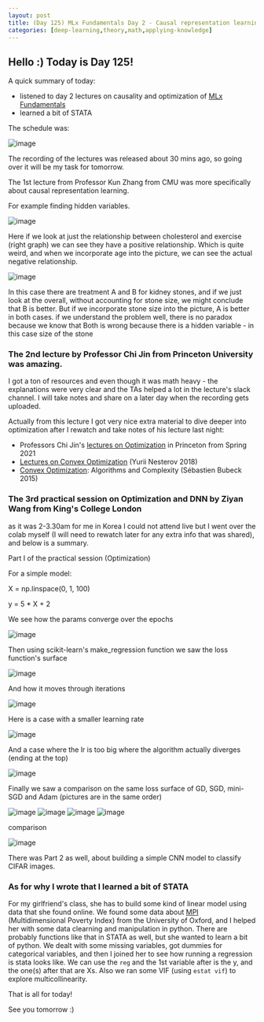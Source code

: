 ```yaml
---
layout: post
title: (Day 125) MLx Fundamentals Day 2 - Causal representation learning, optimization
categories: [deep-learning,theory,math,applying-knowledge]
---
```


## Hello :) Today is Day 125!
A quick summary of today:
* listened to day 2 lectures on causality and optimization of [MLx Fundamentals](https://www.oxfordml.school/fundamentals)
* learned a bit of STATA

The schedule was:

![image](https://github.com/user-attachments/assets/b07bed01-f554-4c68-b586-c0b3303e0141)

The recording of the lectures was released about 30 mins ago, so going over it will be my task for tomorrow. 

The 1st lecture from Professor Kun Zhang from CMU was more specifically about causal representation learning. 

For example finding hidden variables. 

![image](https://github.com/user-attachments/assets/76c8d6ac-dcbf-4a14-a6e2-44bc0ef2b7ae)

Here if we look at just the relationship between cholesterol and exercise (right graph) we can see they have a positive relationship. Which is quite weird, and when we incorporate age into the picture, we can see the actual negative relationship. 

![image](https://github.com/user-attachments/assets/c3c40736-7cca-4c40-9e60-8f4af204c323)

In this case there are treatment A and B for kidney stones, and if we just look at the overall, without accounting for stone size, we might conclude that B is better. But if we incorporate stone size into the picture, A is better in both cases. if we understand the problem well, there is no paradox because we know that Both is wrong because there is a hidden variable - in this case size of the stone

### The 2nd lecture by Professor Chi Jin from Princeton University was amazing. 

I got a ton of resources and even though it was math heavy - the explanations were very clear and the TAs helped a lot in the lecture's slack channel. I will take notes and share on a later day when the recording gets uploaded.

Actually from this lecture I got very nice extra material to dive deeper into optimization after I rewatch and take notes of his lecture last night:

* Professors Chi Jin's [lectures on Optimization](https://sites.google.com/view/cjin/teaching/ece539cos512-2021-ver?authuser=0) in Princeton from Spring 2021
* [Lectures on Convex Optimization](https://shuyuej.com/books/Lectures%20on%20Convex%20Optimization.pdf) (Yurii Nesterov 2018)
* [Convex Optimization](https://arxiv.org/pdf/1405.4980): Algorithms and Complexity (Sébastien Bubeck 2015)

### The 3rd practical session on Optimization and DNN by Ziyan Wang from King's College London

as it was 2-3.30am for me in Korea I could not attend live but I went over the colab myself (I will need to rewatch later for any extra info that was shared), and below is a summary.

Part I of the practical session (Optimization)

For a simple model:

X = np.linspace(0, 1, 100)

y = 5 * X + 2

We see how the params converge over the epochs

![image](https://github.com/user-attachments/assets/0ada61b6-104d-4005-974d-f8e8d17d3249)

Then using scikit-learn's make_regression function we saw the loss function's surface

![image](https://github.com/user-attachments/assets/aea00ee7-9763-4cb4-ab38-17718cff8bb8)

And how it moves through iterations

![image](https://github.com/user-attachments/assets/60aebabd-3c7a-4444-bd63-c05885329e96)

Here is a case with a smaller learning rate

![image](https://github.com/user-attachments/assets/84a85b3a-5369-43ce-8dd6-d65f8b6c9dc5)

And a case where the lr is too big where the algorithm actually diverges (ending at the top)

![image](https://github.com/user-attachments/assets/4d37d8f2-c957-4a2c-987d-993fa0c3fcb8)

Finally we saw a comparison on the same loss surface of GD, SGD, mini-SGD and Adam (pictures are in the same order)

![image](https://github.com/user-attachments/assets/3aa38292-88e2-447c-9f41-d1dd9ebc4f7e)
![image](https://github.com/user-attachments/assets/345d8140-feab-475e-9efb-4bfd47aa33c4)
![image](https://github.com/user-attachments/assets/9a57d528-3270-4fce-8723-c0d4d9eb27c0)
![image](https://github.com/user-attachments/assets/d70157b9-ea2b-4759-9a71-f89b0662e033)

comparison

![image](https://github.com/user-attachments/assets/31e7086b-b86b-4fda-a8c7-f8cb70e8df9f)

There was Part 2 as well, about building a simple CNN model to classify CIFAR images.

### As for why I wrote that I learned a bit of STATA

For my girlfriend's class, she has to build some kind of linear model using data that she found online. We found some data about [MPI](https://ophi.org.uk/global-mpi) (Multidimensional Poverty Index) from the University of Oxford, and I helped her with some data clearning and manipulation in python. There are probably functions like that in STATA as well, but she wanted to learn a bit of python. We dealt with some missing variables, got dummies for categorical variables, and then I joined her to see how running a regression is stata looks like. We can use the `reg` and the 1st variable after is the y, and the one(s) after that are Xs. Also we ran some VIF (using `estat vif`) to explore multicollinearity. 



That is all for today!

See you tomorrow :)
